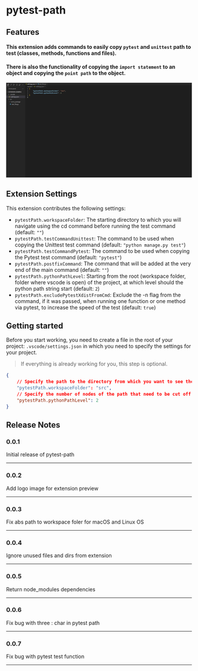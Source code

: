 # pytest-path

## Features

#### This extension adds commands to easily copy `pytest` and `unittest` path to test (classes, methods, functions and files).

#### There is also the functionality of copying the `import statement` to an object and copying the `point path` to the object.

![Video example](https://raw.githubusercontent.com/Friskes/vscode-pytest-path/main/images/example.gif)

## Extension Settings

This extension contributes the following settings:

* `pytestPath.workspaceFolder`: The starting directory to which you will navigate using the cd command before running the test command (default: `""`)
* `pytestPath.testCommandUnittest`: The command to be used when copying the Unittest test command (default: `"python manage.py test"`)
* `pytestPath.testCommandPytest`: The command to be used when copying the Pytest test command (default: `"pytest"`)
* `pytestPath.postfixCommand`: The command that will be added at the very end of the main command (default: `""`)
* `pytestPath.pythonPathLevel`: Starting from the root (workspace folder, folder where vscode is open) of the project, at which level should the python path string start (default: `2`)
* `pytestPath.excludePytestXdistFromCmd`: Exclude the -n <workers> flag from the command, if it was passed, when running one function or one method via pytest, to increase the speed of the test (default: `true`)

## Getting started

Before you start working, you need to create a file in the root of your project: `.vscode/settings.json` in which you need to specify the settings for your project.

> If everything is already working for you, this step is optional.

```json
{
    // Specify the path to the directory from which you want to see the path to the test, for Django projects, if they use a nested directory, this is usually the case: "src" or "app" or ""
    "pytestPath.workspaceFolder": "src",
    // Specify the number of nodes of the path that need to be cut off on the left in order to get the correct path, select it experimentally.
    "pytestPath.pythonPathLevel": 2
}
```

## Release Notes

### 0.0.1

Initial release of pytest-path

---

### 0.0.2

Add logo image for extension preview

---

### 0.0.3

Fix abs path to workspace foler for macOS and Linux OS

---

### 0.0.4

Ignore unused files and dirs from extension

---

### 0.0.5

Return node_modules dependencies

---

### 0.0.6

Fix bug with three : char in pytest path

---

### 0.0.7

Fix bug with pytest test function

---
